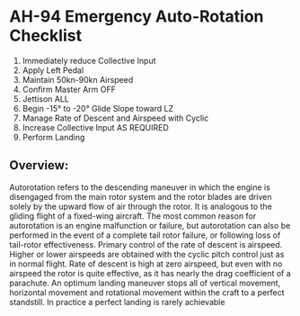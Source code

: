 # AH-94 Emergency Auto-Rotation Checklist

1. Immediately reduce Collective Input
2. Apply Left Pedal
3. Maintain 50kn-90kn Airspeed
4. Confirm Master Arm OFF
5. Jettison ALL
6. Begin -15° to -20° Glide Slope toward LZ
7. Manage Rate of Descent and Airspeed with Cyclic
8. Increase Collective Input AS REQUIRED
9. Perform Landing

## **Overview:**

Autorotation refers to the descending maneuver in which the engine is disengaged from the main rotor system and the rotor blades are driven solely by the upward flow of air through the rotor. It is analogous to the gliding flight of a fixed-wing aircraft. The most common reason for autorotation is an engine malfunction or failure, but autorotation can also be performed in the event of a complete tail rotor failure, or following loss of tail-rotor effectiveness. Primary control of the rate of descent is airspeed. Higher or lower airspeeds are obtained with the cyclic pitch control just as in normal flight. Rate of descent is high at zero airspeed, but even with no airspeed the rotor is quite effective, as it has nearly the drag coefficient of a parachute. An optimum landing maneuver stops all of vertical movement, horizontal movement and rotational movement within the craft to a perfect standstill. In practice a perfect landing is rarely achievable
